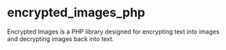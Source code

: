 # encrypted_images_php
Encrypted Images is a PHP library designed for encrypting text into images and decrypting images back into text. 
